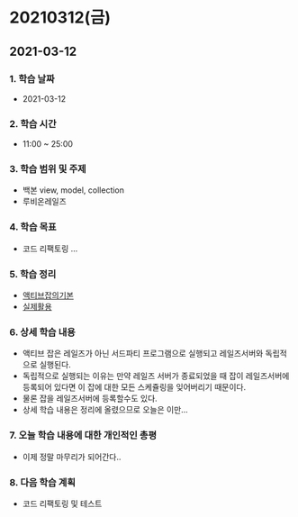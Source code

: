 # 20210312\(금\)

## 2021-03-12

### 1. 학습 날짜

* 2021-03-12

### 2. 학습 시간

* 11:00 ~ 25:00

### 3. 학습 범위 및 주제

* 백본 view, model, collection
* 루비온레일즈

### 4. 학습 목표

* 코드 리팩토링 ...

### 5. 학습 정리

* [액티브잡의기본](https://simian114.gitbook.io/blog/undefined/rubyonrails/active-job/undefined)
* [실제활용](https://simian114.gitbook.io/blog/undefined/rubyonrails/active-job/undefined-2)

### 6. 상세 학습 내용

* 액티브 잡은 레일즈가 아닌 서드파티 프로그램으로  실행되고 레일즈서버와 독립적으로 실행된다.
* 독립적으로 실행되는 이유는 만약 레일즈 서버가 종료되었을 때 잡이 레일즈서버에 등록되어 있다면 이 잡에 대한 모든 스케쥴링을 잊어버리기 때문이다.
* 물론 잡을 레일즈서버에 등록할수도 있다.
* 상세 학습 내용은 정리에 올렸으므로 오늘은 이만...

### 7. 오늘 학습 내용에 대한 개인적인 총평

* 이제 정말 마무리가 되어간다..

### 8. 다음 학습 계획

* 코드 리팩토링 및 테스트

